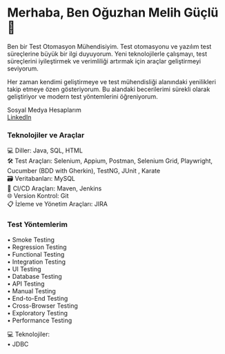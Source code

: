 # Merhaba, Ben Oğuzhan Melih Güçlü 👋  
Ben bir Test Otomasyon Mühendisiyim. Test otomasyonu ve yazılım test süreçlerine büyük bir ilgi duyuyorum. Yeni teknolojilerle çalışmayı, test süreçlerini iyileştirmek ve verimliliği artırmak için araçlar geliştirmeyi seviyorum.  

Her zaman kendimi geliştirmeye ve test mühendisliği alanındaki yenilikleri takip etmeye özen gösteriyorum. Bu alandaki becerilerimi sürekli olarak geliştiriyor ve modern test yöntemlerini öğreniyorum.  

Sosyal Medya Hesaplarım  
[LinkedIn](https://www.linkedin.com/in/oguzhanmelihguclu)




### Teknolojiler ve Araçlar  
💻 Diller: Java, SQL, HTML  
🛠 Test Araçları: Selenium, Appium, Postman, Selenium Grid, Playwright, Cucumber (BDD with Gherkin), TestNG, JUnit  , Karate  
🗃 Veritabanları: MySQL  
🚀 CI/CD Araçları: Maven, Jenkins  
🌐 Version Kontrol: Git  
📋 İzleme ve Yönetim Araçları: JIRA  
### Test Yöntemlerim  
• Smoke Testing  
• Regression Testing  
• Functional Testing  
• Integration Testing  
• UI Testing  
• Database Testing  
• API Testing  
• Manual Testing  
• End-to-End Testing  
• Cross-Browser Testing  
• Exploratory Testing  
• Performance Testing  

💻 Teknolojiler:  
• JDBC  
